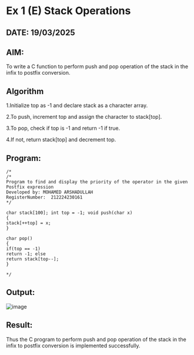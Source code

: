 # Ex 1 (E) Stack Operations
## DATE: 19/03/2025
## AIM:
To write a C function to perform push and pop operation of the stack in the infix to postfix conversion.

## Algorithm
1.Initialize top as -1 and declare stack as a character array.

2.To push, increment top and assign the character to stack[top].

3.To pop, check if top is -1 and return -1 if true.

4.If not, return stack[top] and decrement top.

## Program:
```
/*
/*
Program to find and display the priority of the operator in the given Postfix expression
Developed by: MOHAMED ARSHADULLAH
RegisterNumber:  212224230161
*/

char stack[100]; int top = -1; void push(char x)
{
stack[++top] = x;
}

char pop()
{
if(top == -1)
return -1; else
return stack[top--];
}
 
*/
```

## Output:

![image](https://github.com/user-attachments/assets/3d742085-68b7-474b-bcaa-423428d4b7ae)


## Result:
Thus the C program to perform push and pop operation of the stack in the infix to postfix conversion is implemented successfully.
